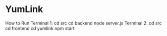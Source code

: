 # YumLink
How to Run
Terminal 1:
  cd src
  cd backend
  node server.js
Terminal 2:
  cd src
  cd frontend
  cd yumlink
  npm start
